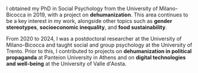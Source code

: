 I obtained my PhD in Social Psychology from the University of Milano-Bicocca in 2019, with a project on **dehumanization**. This area continues to be a key interest in my work, alongside other topics such as **gender stereotypes**, **socioeconomic inequality**, and **food sustainability**.

From 2020 to 2024, I was a postdoctoral researcher at the University of Milano-Bicocca and taught social and group psychology at the University of Trento. Prior to this, I contributed to projects on **dehumanization in political propaganda** at Panteion University in Athens and on **digital technologies and well-being** at the University of Valle d'Aosta.

